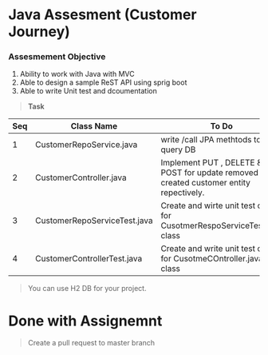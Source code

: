 # Java Assesment (Customer Journey)

### Assesmement Objective

1. Ability to work with Java with  MVC
2. Able to design a sample ReST API using sprig boot
3. Able to write Unit test and dcoumentation

> **Task**

| Seq | Class Name|  To Do|
|------ | ------ | -----|
|1| CustomerRepoService.java | write  /call  JPA methtods to query DB|
|2| CustomerController.java | Implement PUT , DELETE & POST  for update removed and created customer entity repectively.|
|3| CustomerRepoServiceTest.java|Create and wirte unit test cases for CusotmerRespoServiceTest.java class|
|4| CustomerControllerTest.java|Create and write unit test cases for CusotmeCOntroller.java class|

> You can use H2 DB for your project. 

# Done with Assignemnt
> Create a pull request to master branch
